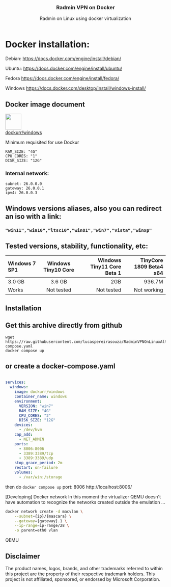 <br/>
<div align="center">
</a>
<h3 align="center">Radmin VPN on Docker</h3>
<p align="center">
Radmin on Linux using docker virtualization
<br/>
<br/>
</p>
</div>

# Docker installation:

Debian:
https://docs.docker.com/engine/install/debian/

Ubuntu:
https://docs.docker.com/engine/install/ubuntu/

Fedora
https://docs.docker.com/engine/install/fedora/

Windows
https://docs.docker.com/desktop/install/windows-install/

## Docker image document
<a href="https://github.com/dockur/windows"><img height=50px src="https://github.com/dockur/windows/raw/master/.github/logo.png"></img></a><br>
[dockurr/windows](https://github.com/dockur/windows)



Minimum requisited for use Dockur <br>
```
RAM_SIZE: "4G"
CPU_CORES: "1"
DISK_SIZE: "12G"
``` 

### Internal network:
```
subnet: 26.0.0.0
gateway: 26.0.0.1
ipv4: 26.0.0.3
```
## Windows versions aliases, also you can redirect an iso with a link: 
### ``"win11","win10","ltsc10","win81","win7","vista","winxp"`` <br>

## Tested versions, stability, functionality, etc:
| Windows 7 SP1 | Windows Tiny10 Core  | Windows Tiny11 Core Beta 1 | TinyCore 1809 Beta4 x64  | 
| :------------ |:---------------:| -----:|-----:|
| 3.0 GB | 3.6 GB | 2GB | 936.7M|
| Works | Not tested | Not tested | Not working |


## Installation

## Get this archive directly from github

```
wget https://raw.githubusercontent.com/lucaspereirasouza/RadminVPNOnLinuxAlternative/main/docker-compose.yaml
docker compose up
```
## or create a docker-compose.yaml

```yaml

services:
  windows:
    image: dockurr/windows
    container_name: windows
    environment:
      VERSION: "win7"
      RAM_SIZE: "4G"
      CPU_CORES: "2"
      DISK_SIZE: "12G"
    devices:
      - /dev/kvm
    cap_add:
      - NET_ADMIN
    ports:
      - 8006:8006
      - 3389:3389/tcp
      - 3389:3389/udp
    stop_grace_period: 2m
    restart: on-failure
    volumes:
      - /var/win:/storage
```
then do ``` docker compose up ```
port: 8006
http://localhost:8006/


[Developing]
Docker network
In this moment the virtualizer QEMU doesn't have automation to recognize the networks created outside the emulation
...

```bash
docker network create -d macvlan \
    --subnet={ip}/{mascara} \
    --gateway={gateway}.1 \
    --ip-range=ip-range/28 \
    -o parent=eth0 vlan
```


QEMU

## Disclaimer
The product names, logos, brands, and other trademarks referred to within this project are the property of their respective trademark holders. This project is not affiliated, sponsored, or endorsed by Microsoft Corporation.
